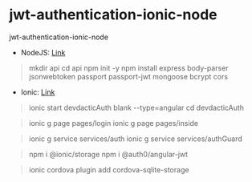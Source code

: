 # jwt-authentication-ionic-node

jwt-authentication-ionic-node

- NodeJS: [Link](https://devdactic.com/jwt-authentication-ionic-node/)

> mkdir api
> cd api
> npm init -y
> npm install express body-parser jsonwebtoken passport passport-jwt mongoose bcrypt cors

- Ionic: [Link](https://devdactic.com/jwt-authentication-ionic/)

> ionic start devdacticAuth blank --type=angular
> cd devdacticAuth

> ionic g page pages/login
> ionic g page pages/inside

> ionic g service services/auth
> ionic g service services/authGuard

> npm i @ionic/storage
> npm i @auth0/angular-jwt

> ionic cordova plugin add cordova-sqlite-storage
